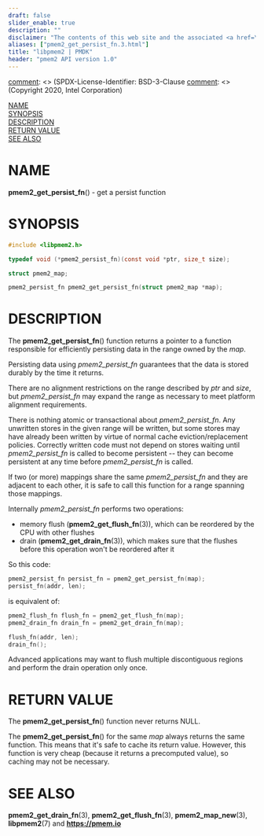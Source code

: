 ```yaml
---
draft: false
slider_enable: true
description: ""
disclaimer: "The contents of this web site and the associated <a href=\"https://github.com/pmem\">GitHub repositories</a> are BSD-licensed open source."
aliases: ["pmem2_get_persist_fn.3.html"]
title: "libpmem2 | PMDK"
header: "pmem2 API version 1.0"
---
```


[comment]: <> (SPDX-License-Identifier: BSD-3-Clause
[comment]: <> (Copyright 2020, Intel Corporation)

[comment]: <> (pmem2_get_persist_fn.3 -- man page for pmem2_get_persist_fn)

[NAME](#name)<br />
[SYNOPSIS](#synopsis)<br />
[DESCRIPTION](#description)<br />
[RETURN VALUE](#return-value)<br />
[SEE ALSO](#see-also)<br />

# NAME #

**pmem2_get_persist_fn**() - get a persist function

# SYNOPSIS #

```c
#include <libpmem2.h>

typedef void (*pmem2_persist_fn)(const void *ptr, size_t size);

struct pmem2_map;

pmem2_persist_fn pmem2_get_persist_fn(struct pmem2_map *map);
```

# DESCRIPTION #

The **pmem2_get_persist_fn**() function returns a pointer to a function
responsible for efficiently persisting data in the range owned by the *map*.

Persisting data using *pmem2_persist_fn* guarantees that the data is stored
durably by the time it returns.

There are no alignment restrictions on the range described by *ptr* and *size*,
but *pmem2_persist_fn* may expand the range as necessary to meet platform
alignment requirements.

There is nothing atomic or transactional about *pmem2_persist_fn*. Any
unwritten stores in the given range will be written, but some stores may have
already been written by virtue of normal cache eviction/replacement policies.
Correctly written code must not depend on stores waiting until
*pmem2_persist_fn* is called to become persistent -- they can become persistent
at any time before *pmem2_persist_fn* is called.

If two (or more) mappings share the same *pmem2_persist_fn* and they are
adjacent to each other, it is safe to call this function for a range spanning
those mappings.

Internally *pmem2_persist_fn* performs two operations:

- memory flush (**pmem2_get_flush_fn**(3)), which can be reordered by
the CPU with other flushes
- drain (**pmem2_get_drain_fn**(3)), which makes sure that the flushes
before this operation won't be reordered after it

So this code:

```c
pmem2_persist_fn persist_fn = pmem2_get_persist_fn(map);
persist_fn(addr, len);
```

is equivalent of:

```c
pmem2_flush_fn flush_fn = pmem2_get_flush_fn(map);
pmem2_drain_fn drain_fn = pmem2_get_drain_fn(map);

flush_fn(addr, len);
drain_fn();
```

Advanced applications may want to flush multiple discontiguous regions
and perform the drain operation only once.

# RETURN VALUE #

The **pmem2_get_persist_fn**() function never returns NULL.

The **pmem2_get_persist_fn**() for the same *map* always returns the same function.
This means that it's safe to cache its return value. However, this function
is very cheap (because it returns a precomputed value), so caching may not be
necessary.

# SEE ALSO #

**pmem2_get_drain_fn**(3), **pmem2_get_flush_fn**(3), **pmem2_map_new**(3),
**libpmem2**(7) and **<https://pmem.io>**

